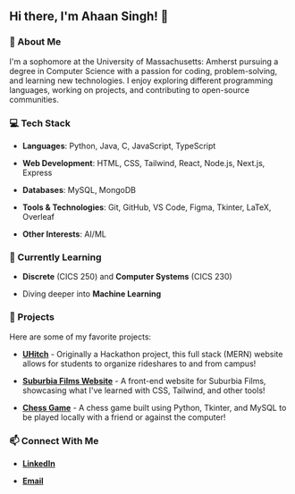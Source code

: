 ## Hi there, I'm **Ahaan Singh**! 👋

### 🚀 About Me

I'm a sophomore at the University of Massachusetts: Amherst pursuing a degree in Computer Science with a passion for coding, problem-solving, and learning new technologies. I enjoy exploring different programming languages, working on projects, and contributing to open-source communities.

### 💻 Tech Stack

* **Languages**: Python, Java, C, JavaScript, TypeScript

* **Web Development**: HTML, CSS, Tailwind, React, Node.js, Next.js, Express

* **Databases**: MySQL, MongoDB

* **Tools & Technologies**: Git, GitHub, VS Code, Figma, Tkinter, LaTeX, Overleaf

* **Other Interests**: AI/ML

### 🌱 Currently Learning

* **Discrete** (CICS 250) and **Computer Systems** (CICS 230)

* Diving deeper into **Machine Learning**

### 📌 Projects

Here are some of my favorite projects:

* [**UHitch**](https://github.com/ahaan0502/UHitch) - Originally a Hackathon project, this full stack (MERN) website allows for students to organize rideshares to and from campus!

* [**Suburbia Films Website**](https://github.com/ahaan0502/Suburbia-Films-Website) - A front-end website for Suburbia Films, showcasing what I've learned with CSS, Tailwind, and other tools!

* [**Chess Game**](https://github.com/ahaan0502/Chess-Game) - A chess game built using Python, Tkinter, and MySQL to be played locally with a friend or against the computer!

### 📫 Connect With Me

* [**LinkedIn**](www.linkedin.com/in/ahaan-singh-39248622b)

* [**Email**](mailto:ahaan_singh@hotmail.com)
